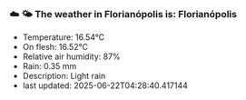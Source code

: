 ### ☁️ 🌤️  The weather in Florianópolis is: Florianópolis

- Temperature: 16.54°C
- On flesh: 16.52°C
- Relative air humidity: 87%
- Rain: 0.35 mm
- Description: Light rain
- last updated: 2025-06-22T04:28:40.417144

